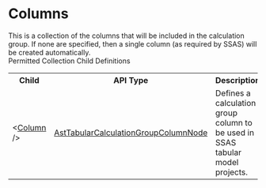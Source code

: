 # Columns

<div class="LanguageSummary"><div class ="SummaryItem">This is a collection of the columns that will be included in the calculation group. If none are specified, then a single column (as required by SSAS) will be created automatically.</div></div><div class="SchemaBindingGroup"><div class="SchemaBindingGroupHeader">Permitted Collection Child Definitions</div><table id="SchemaBindingList" class="SchemaBindingList"><tbody><tr><th class="SchemaBindingNameColumnHeader">Child</th><th class="SchemaBindingTypeColumnHeader">API Type</th><th class="SchemaBindingSummaryColumnHeader">Description</th></tr><tr class="cd0"><td class="SchemaBindingName"><span class="punc">&lt;</span><a href=Varigence.Languages.Biml.Tabular.AstTabularCalculationGroupColumnNode.html">Column</a><span class="punc"> /&gt;</span></td><td class="SchemaBindingType"><a href="../api-reference/Varigence.Languages.Biml.Tabular.AstTabularCalculationGroupColumnNode.html">AstTabularCalculationGroupColumnNode</a></td><td class="SchemaBindingSummary">Defines a calculation group column to be used in SSAS tabular model projects.</td></tr></tbody></table></div>